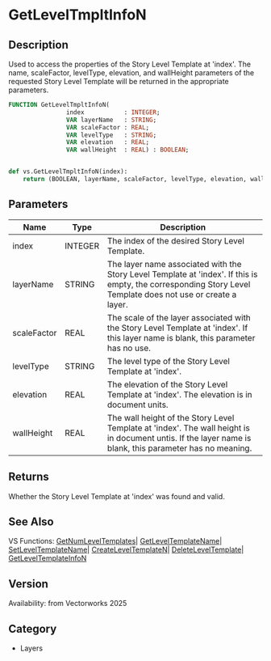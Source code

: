# GetLevelTmpltInfoN

## Description
Used to access the properties of the Story Level Template at 'index'.  The name, scaleFactor, levelType, elevation, and wallHeight parameters of the requested Story Level Template will be returned in the appropriate parameters.

```pascal
FUNCTION GetLevelTmpltInfoN(
				index           : INTEGER;
				VAR layerName   : STRING;
				VAR scaleFactor : REAL;
				VAR levelType   : STRING;
				VAR elevation   : REAL;
				VAR wallHeight  : REAL) : BOOLEAN;
```

```python

def vs.GetLevelTmpltInfoN(index):
    return (BOOLEAN, layerName, scaleFactor, levelType, elevation, wallHeight)
```

## Parameters
|Name|Type|Description|
|---|---|---|
|index|INTEGER|The index of the desired Story Level Template.|
|layerName|STRING|The layer name associated with the Story Level Template at 'index'.  If this is empty, the corresponding Story Level Template does not use or create a layer.|
|scaleFactor|REAL|The scale of the layer associated with the Story Level Template at 'index'.  If this layer name is blank, this parameter has no use. |
|levelType|STRING|The level type of the Story Level Template at 'index'.|
|elevation|REAL|The elevation of the Story Level Template at 'index'. The elevation is in document units.|
|wallHeight|REAL|The wall height of the Story Level Template at 'index'. The wall height is in document untis. If the layer name is blank, this parameter has no meaning.|

## Returns
Whether the Story Level Template at 'index' was found and valid.

## See Also
VS Functions:
[GetNumLevelTemplates](GetNumLevelTemplates.md)| [GetLevelTemplateName](GetLevelTemplateName.md)| [SetLevelTemplateName](SetLevelTemplateName.md)| [CreateLevelTemplateN](CreateLevelTemplateN.md)| [DeleteLevelTemplate](DeleteLevelTemplate.md)| [GetLevelTemplateInfoN](GetLevelTemplateInfoN.md)

## Version
Availability: from Vectorworks 2025
## Category
* Layers

